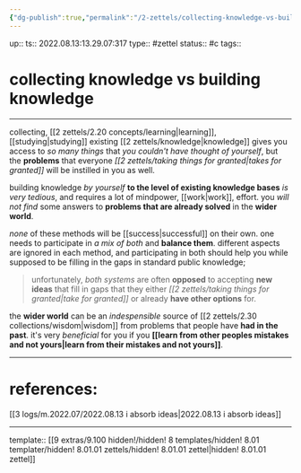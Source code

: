 ```yaml
---
{"dg-publish":true,"permalink":"/2-zettels/collecting-knowledge-vs-building-knowledge/"}
---
```


up:: 
ts:: 2022.08.13:13.29.07:317
type:: #zettel
status:: #c 
tags:: 

# collecting knowledge vs building knowledge
____

collecting, [[2 zettels/2.20 concepts/learning|learning]], [[studying|studying]] existing [[2 zettels/knowledge|knowledge]] gives you access to *so many things* that *you couldn't have thought of yourself*, but the **problems** that everyone *[[2 zettels/taking things for granted|takes for granted]]* will be instilled in you as well.

building knowledge *by yourself* **to the level of existing knowledge bases** *is very tedious*, and requires a lot of mindpower, [[work|work]], effort. you *will not find* some answers to **problems that are already solved** in the **wider world**.

*none* of these methods will be [[success|successful]] on their own. one needs to participate in *a mix of both* and **balance them**.
	different aspects are ignored in each method, and participating in both should help you while supposed to be filling in the gaps in standard public knowledge;
>	unfortunately, *both systems* are often **opposed** to accepting **new ideas** that fill in gaps that they either *[[2 zettels/taking things for granted|take for granted]]* or already **have other options** for.

the **wider world** can be an *indespensible* source of [[2 zettels/2.30 collections/wisdom|wisdom]] from problems that people have **had in the past**. it's very *beneficial* for you if you **[[learn from other peoples mistakes and not yours|learn from their mistakes and not yours]]**.


____
# references:

[[3 logs/m.2022.07/2022.08.13 i absorb ideas|2022.08.13 i absorb ideas]]

____
template:: [[9 extras/9.100 hidden!/hidden! 8 templates/hidden! 8.01 templater/hidden! 8.01.01 zettels/hidden! 8.01.01 zettel|hidden! 8.01.01 zettel]]
